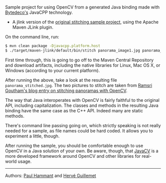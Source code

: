 Sample project for using OpenCV from a generated Java binding made with [Bytedeco's](http://bytedeco.org/) JavaCPP technology.
 * A jlink version of the [original stitching sample project](../opencv-stitching), using the Apache Maven JLink plugin.

On the command line, run:

```bash
$ mvn clean package -Djavacpp.platform.host
$ ./target/maven-jlink/default/bin/stitch panorama_image1.jpg panorama_image2.jpg --output panorama_stitched.jpg
```

First time through, this is going to go off to the Maven Central Repository and download artifacts, including the native libraries for Linux, Mac OS X, or Windows (according to your current platform). 

After running the above, take a look at the resulting file `panorama_stitched.jpg`. The two pictures to stitch are taken from [Ramsri Goutham's blog entry on stitching panoramas with OpenCV](https://ramsrigoutham.wordpress.com/2012/11/22/panorama-image-stitching-in-opencv/).

The way that Java interoperates with OpenCV is fairly faithful to the original API, including capitalization. The classes and methods in the resulting Java binding have the same case as the C++ API. Indeed many are static methods.

There's command line passing going on, which strictly speaking is not really needed for a sample, as file names could be hard coded. It allows you to experiment a little, though.

After running the sample, you should be comfortable enough to use OpenCV in a Java solution of your own. Be aware, though, that [JavaCV](https://github.com/bytedeco/javacv) is a more developed framework around OpenCV and other libraries for real-world usage.

----
Authors: [Paul Hammant](https://github.com/paul-hammant/) and [Hervé Guillemet](https://github.com/HGuillemet)
